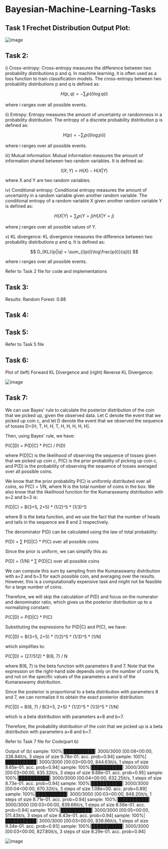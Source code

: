 # Bayesian-Machine-Learning-Tasks

## Task 1 Frechet Distribution Output Plot:



![image](https://user-images.githubusercontent.com/77116750/222972533-e09cb6d2-c079-424e-8c98-78e91b4832b7.png)


## Task 2:

 i) Cross-entropy: Cross-entropy measures the difference between two probability distributions p and q. In machine learning, it is often used as a loss function to train classification models. The cross-entropy between two probability distributions p and q is defined as:

$$ H(p, q) = -\sum_{i}p(i)\log q(i) $$

where i ranges over all possible events.

ii) Entropy: Entropy measures the amount of uncertainty or randomness in a probability distribution. The entropy of a discrete probability distribution p is defined as:

$$ H(p) = -\sum_{i}p(i)\log p(i) $$

where i ranges over all possible events.

iii) Mutual information: Mutual information measures the amount of information shared between two random variables. It is defined as:

$$ I(X; Y) = H(X) - H(X|Y) $$

where X and Y are two random variables.

iv) Conditional entropy: Conditional entropy measures the amount of uncertainty in a random variable given another random variable. The conditional entropy of a random variable X given another random variable Y is defined as:

$$ H(X|Y) = \sum_{j}p(Y=j)H(X|Y=j) $$

where j ranges over all possible values of Y.

v) KL divergence: KL divergence measures the difference between two probability distributions p and q. It is defined as:

$$ D_{KL}(p||q) = \sum_{i}p(i)\log\frac{p(i)}{q(i)} $$

where i ranges over all possible events.

Refer to Task 2 file for code and implementations

## Task 3:

Results:
Random Forest: 0.88

## Task 4:

## Task 5:
Refer to Task 5 file

## Task 6:

Plot of (left) Forward KL Divergence and (right) Reverse KL Divergence:


![image](https://user-images.githubusercontent.com/77116750/222972697-b0820cdf-d28f-4cdd-a8bc-3d958aa26981.png)

## Task 7:

We can use Bayes' rule to calculate the posterior distribution of the coin that we picked up, given the observed data. Let C denote the event that we picked up coin c, and let D denote the event that we observed the sequence of tosses D=[H, T, H, H, T, H, H, H, H, H].

Then, using Bayes' rule, we have:

P(C|D) = P(D|C) * P(C) / P(D)

where P(D|C) is the likelihood of observing the sequence of tosses given that we picked up coin c, P(C) is the prior probability of picking up coin c, and P(D) is the probability of observing the sequence of tosses averaged over all possible coins.

We know that the prior probability P(C) is uniformly distributed over all coins, so P(C) = 1/N, where N is the total number of coins in the box. We also know that the likelihood function for the Kumaraswamy distribution with a=2 and b=3 is:

P(D|C) = B(3+5, 2+5) * (1/2)^5 * (1/3)^5

where B is the beta function, and we use the fact that the number of heads and tails in the sequence are 8 and 2 respectively.

The denominator P(D) can be calculated using the law of total probability:

P(D) = ∑ P(D|C) * P(C) over all possible coins

Since the prior is uniform, we can simplify this as:

P(D) = (1/N) * ∑ P(D|C) over all possible coins

We can compute this sum by sampling from the Kumaraswamy distribution with a=2 and b=3 for each possible coin, and averaging over the results. However, this is a computationally expensive task and might not be feasible for a large number of coins.

Therefore, we will skip the calculation of P(D) and focus on the numerator and denominator ratio, which gives us the posterior distribution up to a normalizing constant:

P(C|D) ∝ P(D|C) * P(C)

Substituting the expressions for P(D|C) and P(C), we have:

P(C|D) ∝ B(3+5, 2+5) * (1/2)^5 * (1/3)^5 * (1/N)

which simplifies to:

P(C|D) ∝ (27/512) * B(8, 7) / N

where B(8, 7) is the beta function with parameters 8 and 7. Note that the expression on the right-hand side depends only on the number of coins N, and not on the specific values of the parameters a and b of the Kumaraswamy distribution.

Since the posterior is proportional to a beta distribution with parameters 8 and 7, we can normalize it to obtain the exact posterior distribution:

P(C|D) = B(8, 7) / B(3+5, 2+5) * (1/2)^5 * (1/3)^5 * (1/N)

which is a beta distribution with parameters a=8 and b=7.

Therefore, the probability distribution of the coin that we picked up is a beta distribution with parameters a=8 and b=7.

Refer to Task 7 file for Code(part b)

Output of (b)
sample: 100%|██████████| 3000/3000 [00:08<00:00, 338.94it/s, 3 steps of size 9.78e-01. acc. prob=0.94] 
sample: 100%|██████████| 3000/3000 [00:03<00:00, 844.63it/s, 1 steps of size 8.65e-01. acc. prob=0.94] 
sample: 100%|██████████| 3000/3000 [00:03<00:00, 835.32it/s, 3 steps of size 8.68e-01. acc. prob=0.95] 
sample: 100%|██████████| 3000/3000 [00:04<00:00, 632.25it/s, 1 steps of size 8.73e-01. acc. prob=0.94] 
sample: 100%|██████████| 3000/3000 [00:04<00:00, 670.32it/s, 3 steps of size 1.08e+00. acc. prob=0.89] 
sample: 100%|██████████| 3000/3000 [00:03<00:00, 848.20it/s, 1 steps of size 8.71e-01. acc. prob=0.94] 
sample: 100%|██████████| 3000/3000 [00:03<00:00, 839.66it/s, 1 steps of size 8.56e-01. acc. prob=0.94] 
sample: 100%|██████████| 3000/3000 [00:05<00:00, 511.43it/s, 3 steps of size 8.43e-01. acc. prob=0.94] 
sample: 100%|██████████| 3000/3000 [00:03<00:00, 839.66it/s, 1 steps of size 9.34e-01. acc. prob=0.93] 
sample: 100%|██████████| 3000/3000 [00:03<00:00, 827.80it/s, 3 steps of size 8.29e-01. acc. prob=0.94] 


![image](https://user-images.githubusercontent.com/77116750/222972796-0d909010-0b1e-4848-923e-8d41ff460d47.png)



